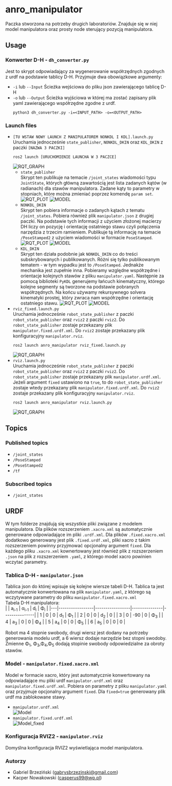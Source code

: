 # anro_manipulator
Paczka stworzona na potrzeby drugich laboratoriów. Znajduje się w niej model manipulatora oraz prosty node sterujący pozycją manipulatora.
## Usage
### Konwerter D-H - `dh_converter.py`
Jest to skrypt odpowiadający za wygenerowanie współrzędnych zgodnych z urdf na podstawie tablicy D-H. Przyjmuje dwa obowiązkowe argumenty:
- `-i` lub `--Input`
  Ścieżka wejściowa do pliku json zawierającego tablicę D-H
- `-o` lub `--Output`
  Ścieżka wyjściowa w której ma zostać zapisany plik yaml zawierającego współrzędne zgodne z urdf.
  ```
  python3 dh_converter.py -i=<INPUT_PATH> -o=<OUTPUT_PATH>
  ```
### Launch files
- `[TU WSTAW NOWY LAUNCH Z MANIPULATOREM NONKDL I KDL].launch.py`  
  Uruchamia jednocześnie `state_publisher`, `NONKDL_DKIN` oraz `KDL_DKIN` z paczki `[NAZWA 3 PACZKI]`
  ```
  ros2 launch [URUCHOMIENIE LAUNCHA W 3 PACZCE]
  ```  
  ![RQT_GRAPH](https://github.com/pw-eiti-anro-21l/brzezinski_nowakowski/blob/Kacper3/anro_manipulator/docs/lab3_graph.png?raw=true)
  - `state_publisher`  
    Skrypt ten publikuje na temacie `/joint_states` wiadomości typu `JointState`, których główną zawartością jest lista zadanych kątów (w radianach) dla stawów manipulatora. Zadane kąty to     parametry w stopniach, które można zmieniać poprzez komendę `param set`.
![RQT_PLOT](https://github.com/pw-eiti-anro-21l/brzezinski_nowakowski/blob/Kacper3/anro_manipulator/docs/state_publicher_plot.png?raw=true)
![MODEL](https://github.com/pw-eiti-anro-21l/brzezinski_nowakowski/blob/Kacper3/anro_manipulator/docs/origin_test.png?raw=true)
  - `NONKDL_DKIN`  
    Skrypt ten pobiera informacje o zadanych kątach z tematu `/joint_states`. Pobiera również plik `manipulator.json` z drugiej paczki. Na podstawie tych informacji z użyciem złożonej macierzy DH liczy on pozycję i orientację ostatniego stawu czyli połączenia narzędzia z trzecim ramieniem. Publikuje tą informację na temacie `/PoseStamped2` z użyciem wiadomości w formacie `PoseStamped`.
![RQT_PLOT](https://github.com/pw-eiti-anro-21l/brzezinski_nowakowski/blob/Kacper3/anro_manipulator/docs/nonkdl_plot.png?raw=true)
![MODEL](https://github.com/pw-eiti-anro-21l/brzezinski_nowakowski/blob/Kacper3/anro_manipulator/docs/nonkdl_test.png?raw=true)
  - `KDL_DKIN`  
    Skrypt ten działa podobnie jak `NONKDL_DKIN` co do treści subskrybowanych i publikowanych. Różni się tylko publikowanym tematem - w tym wypadku jest to `/PoseStamped`. Jednakże mechanika jest zupełnie inna. Pobieramy względne współrzędne i orientacje kolejnych stawów z pliku `manipulator.yaml`. Następnie za pomocą biblioteki `PyKDL` generujemy łańcuch kinematyczny, którego kolejne segmenty są tworzone na podstawie pobranych współrzędnych. Na końcu używamy rekursywnego solvera kinematyki prostej, który zwraca nam współrzędne i orientację ostatniego stawu.
![RQT_PLOT](https://github.com/pw-eiti-anro-21l/brzezinski_nowakowski/blob/Kacper3/anro_manipulator/docs/kdl_plot.png?raw=true)
![MODEL](https://github.com/pw-eiti-anro-21l/brzezinski_nowakowski/blob/Kacper3/anro_manipulator/docs/kdl_test.png?raw=true)
- `rviz_fixed.launch.py`  
  Uruchamia jednocześnie `robot_state_publisher` z paczki `robot_state_publisher` oraz `rviz2` z paczki `rviz2`. Do `robot_state_publisher` zostaje przekazany plik `manipulator.fixed.urdf.xml`. Do `rviz2` zostaje przekazany plik konfiguracyjny `manipulator.rviz`.
  ```
  ros2 launch anro_manipulator rviz_fixed.launch.py
  ```
  ![RQT_GRAPH](https://media.githubusercontent.com/media/pw-eiti-anro-21l/brzezinski_nowakowski/main/anro_manipulator/docs/rviz_fixed_launch_rqt_graph.png)
- `rviz.launch.py`  
  Uruchamia jednocześnie `robot_state_publisher` z paczki `robot_state_publisher` oraz `rviz2` z paczki `rviz2`. Do `robot_state_publisher` zostaje przekazany plik `manipulator.urdf.xml`. Jeżeli argument `fixed` ustawiono na `true`, to do `robot_state_publisher` zostaje wtedy przekazany plik `manipulator.fixed.urdf.xml`. Do `rviz2` zostaje przekazany plik konfiguracyjny `manipulator.rviz`.
  ```
  ros2 launch anro_manipulator rviz.launch.py
  ```
  ![RQT_GRAPH](https://media.githubusercontent.com/media/pw-eiti-anro-21l/brzezinski_nowakowski/main/anro_manipulator/docs/rviz_launch_rqt_graph.png)
## Topics
### Published topics
- `/joint_states`
- `/PoseStamped`
- `/PoseStamped2`
- `/tf`
### Subscribed topics
- `/joint_states`

## URDF
W tym folderze znajdują się wszystkie pliki związane z modelem manipulatora. Dla plików rozszerzeniem `.xacro.xml` są automatycznie generowane odpowiadające im pliki `.urdf.xml`. Dla plików `.fixed.xacro.xml` dodatkowo generowany jest plik `.fixed.urdf.xml`, pliki xacro z takim rozszerzeniem powinny przyjmować opcjonalny argument `fixed`. Dla każdego pliku `.xacro.xml` kownertowany jest również plik z rozszerzeniem `.json` na plik z rozszerzeniem `.yaml`, z którego model xacro powinien wczytać parametry.
### Tablica D-H - `manipulator.json`
Tablica json do której wpisuje się kolejne wiersze tabeli D-H. Tablica ta jest automatycznie konwertowana na plik `manipulator.yaml`, z którego są wczytywane parametry do pliku `manipulator.fixed.xacro.xml`  
Tabela D-H manipulatora:  
|   | a<sub>i-1</sub> | α<sub>i-1</sub> | d<sub>i</sub> | Φ<sub>i</sub> |
|---|-----------------|-----------------|---------------|---------------|
| 1 | 0               | 0               | d<sub>1</sub> | Φ<sub>1</sub> |
| 2 | 0               | 0               | d<sub>2</sub> | 0             |
| 3 | 0               | -90             | 0             | Φ<sub>3</sub> |
| 4 | a<sub>3</sub>   | 0               | 0             | Φ<sub>4</sub> |
| 5 | a<sub>4</sub>   | 0               | 0             | Φ<sub>5</sub> |
| 6 | a<sub>5</sub>   | 0               | 0             | 0             |

Robot ma 4 stopnie swobody, drugi wiersz jest dodany na potrzeby generowania modelu urdf, a 6 wiersz dodaje narzędzie bez stopni swodoby. Zmienne Φ<sub>1</sub>, Φ<sub>3</sub>,Φ<sub>4</sub>,Φ<sub>5</sub> dodają stopinie swobody odpowiedzialne za obroty stawów. 
### Model - `manipulator.fixed.xacro.xml`
Model w formacie xacro, który jest automatycznie konwertowany na odpowiadające mu pliki urdf `manipulator.urdf.xml` oraz `manipulator.fixed.urdf.xml`. Pobiera on parametry z pliku `manipulator.yaml` oraz przyjmuje opcjonalny argument `fixed`. Dla `fixed=true` generowany plik urdf ma zablokowane stawy.
- `manipulator.urdf.xml`  
  ![Model](https://media.githubusercontent.com/media/pw-eiti-anro-21l/brzezinski_nowakowski/main/anro_manipulator/docs/Model.png)
- `manipulator.fixed.urdf.xml`  
  ![Model_fixed](https://media.githubusercontent.com/media/pw-eiti-anro-21l/brzezinski_nowakowski/main/anro_manipulator/docs/Model_fixed.png)
### Konfiguracja RVIZ2 - `manipulator.rviz`
Domyślna konfiguracja RVIZ2 wyświetlająca model manipulatora.

### Autorzy
- Gabriel Brzeziński (gabrysbrzezinski@gmail.com)  
- Kacper Nowakowski (casperus99@wp.pl) 

